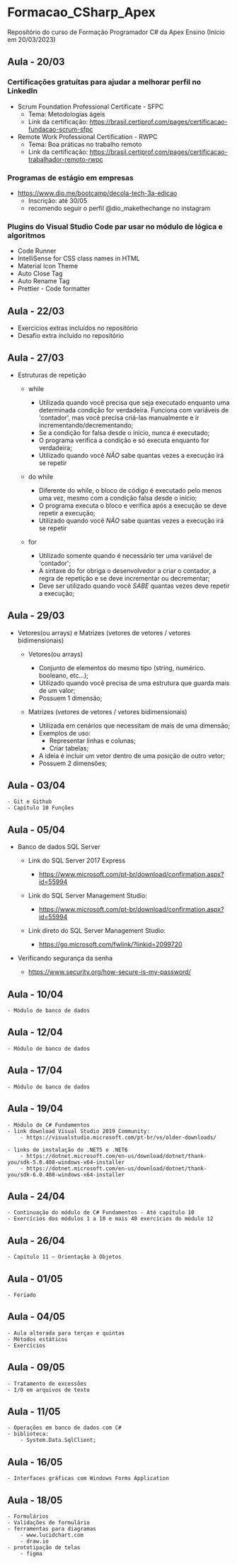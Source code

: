 # Formacao_CSharp_Apex
Repositório do curso de Formação Programador C# da Apex Ensino (Início em 20/03/2023)



## Aula - 20/03

### Certificações gratuítas para ajudar a melhorar perfil no LinkedIn

- Scrum Foundation Professional Certificate - SFPC
	- Tema: Metodologias ágeis
	- Link da certificação: https://brasil.certiprof.com/pages/certificacao-fundacao-scrum-sfpc
- Remote Work Professional Certification - RWPC
	- Tema: Boa práticas no trabalho remoto
	- Link da certificação: https://brasil.certiprof.com/pages/certificacao-trabalhador-remoto-rwpc

### Programas de estágio em empresas

- https://www.dio.me/bootcamp/decola-tech-3a-edicao
	- Inscrição: até 30/05
	- recomendo seguir o perfil @dio_makethechange no instagram

### Plugins do Visual Studio Code par usar no módulo de lógica e algoritmos
- Code Runner
- IntelliSense for CSS class names in HTML
- Material Icon Theme
- Auto Close Tag
- Auto Rename Tag
- Prettier - Code formatter


## Aula - 22/03
- Exercícios extras incluídos no repositório
- Desafio extra incluído no repositório


## Aula - 27/03

- Estruturas de repetição
	- while
		- Utilizada quando você precisa que seja executado enquanto uma determinada condição for verdadeira. Funciona com variáveis de 'contador', mas você precisa criá-las manualmente e ir incrementando/decrementando;
		- Se a condição for falsa desde o início, nunca é executado;
		- O programa verifica a condição e só executa enquanto for verdadeira;
		- Utilizado quando você *NÃO* sabe quantas vezes a execução irá se repetir

	- do while
		- Diferente do while, o bloco de código é executado pelo menos uma vez, mesmo com a condição falsa desde o início;
		- O programa executa o bloco e verifica após a execução se deve repetir a execução;
		- Utilizado quando você *NÃO* sabe quantas vezes a execução irá se repetir
	
	- for
		- Utilizado somente quando é necessário ter uma variável de 'contador';
		- A sintaxe do for obriga o desenvolvedor a criar o contador, a regra de repetição e se deve incrementar ou decrementar;
		- Deve ser utilizado quando você *SABE* quantas vezes deve repetir a execução;


## Aula - 29/03

- Vetores(ou arrays) e Matrizes (vetores de vetores / vetores bidimensionais)
	- Vetores(ou arrays)
		- Conjunto de elementos do mesmo tipo (string, numérico. booleano, etc...);
		- Utilizado quando você precisa de uma estrutura que guarda mais de um valor;
		- Possuem 1 dimensão;

	- Matrizes (vetores de vetores / vetores bidimensionais)
		- Utilizada em cenários que necessitam de mais de uma dimensão;
		- Exemplos de uso: 
			-	Representar linhas e colunas;
			-	Criar tabelas;
		- A ideia é incluir um vetor dentro de uma posição de outro vetor;
		- Possuem 2 dimensões;


## Aula - 03/04
	- Git e Github
	- Capítulo 10 Funções

## Aula - 05/04

- Banco de dados SQL Server

	- Link do SQL Server 2017 Express
		- https://www.microsoft.com/pt-br/download/confirmation.aspx?id=55994

	- Link do SQL Server Management Studio:
		- https://www.microsoft.com/pt-br/download/confirmation.aspx?id=55994

	- Link direto do SQL Server Management Studio: 
		- https://go.microsoft.com/fwlink/?linkid=2099720

- Verificando segurança da senha
	- https://www.security.org/how-secure-is-my-password/


## Aula - 10/04
	- Módulo de banco de dados
## Aula - 12/04
	- Módulo de banco de dados
## Aula - 17/04
	- Módulo de banco de dados

## Aula - 19/04
	- Módulo de C# Fundamentos
	- link download Visual Studio 2019 Community:
		- https://visualstudio.microsoft.com/pt-br/vs/older-downloads/

	- links de instalação do .NET5 e .NET6
		- https://dotnet.microsoft.com/en-us/download/dotnet/thank-you/sdk-5.0.408-windows-x64-installer
		- https://dotnet.microsoft.com/en-us/download/dotnet/thank-you/sdk-6.0.408-windows-x64-installer

## Aula - 24/04
	- Continuação do módulo de C# Fundamentos - Até capítulo 10
	- Exercícios dos módulos 1 a 10 e mais 40 exercícios do módulo 12

## Aula - 26/04
	- Capítulo 11 – Orientação à Objetos

## Aula - 01/05
	- Feriado

## Aula - 04/05
	- Aula alterada para terças e quintas
	- Métodos estáticos
	- Exercícios

## Aula - 09/05
	- Tratamento de excessões
	- I/O em arquivos de texto

## Aula - 11/05
	- Operações em banco de dados com C#
	- biblioteca:
		- System.Data.SqlClient;

## Aula - 16/05
	- Interfaces gráficas com Windows Forms Application

## Aula - 18/05
	- Formulários
	- Validações de formulário
	- ferramentas para diagramas
		- www.lucidchart.com
		- draw.io 
	- prototipação de telas
		- figma









